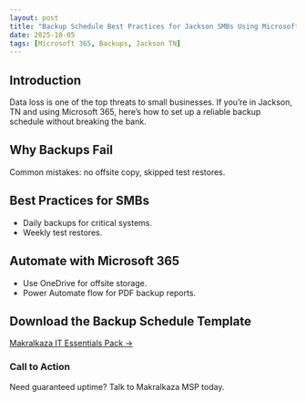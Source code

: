 ```yaml
---
layout: post
title: "Backup Schedule Best Practices for Jackson SMBs Using Microsoft 365"
date: 2025-10-05
tags: [Microsoft 365, Backups, Jackson TN]
---
```


## Introduction
Data loss is one of the top threats to small businesses. If you’re in Jackson, TN and using Microsoft 365, here’s how to set up a reliable backup schedule without breaking the bank.

## Why Backups Fail
Common mistakes: no offsite copy, skipped test restores.

## Best Practices for SMBs
- Daily backups for critical systems.
- Weekly test restores.

## Automate with Microsoft 365
- Use OneDrive for offsite storage.
- Power Automate flow for PDF backup reports.

## Download the Backup Schedule Template
[Makralkaza IT Essentials Pack →]([https://git.makralkaza.com/packages/Makralkaza_IT_Compliance_Pack.xlsx])

### Call to Action
Need guaranteed uptime? Talk to Makralkaza MSP today.
